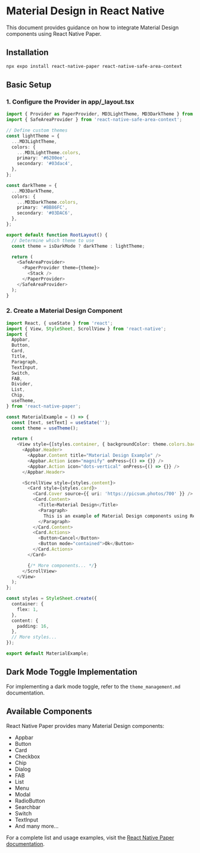 # Material Design in React Native

This document provides guidance on how to integrate Material Design components using React Native Paper.

## Installation

```bash
npx expo install react-native-paper react-native-safe-area-context
```

## Basic Setup

### 1. Configure the Provider in app/_layout.tsx

```typescript
import { Provider as PaperProvider, MD3LightTheme, MD3DarkTheme } from 'react-native-paper';
import { SafeAreaProvider } from 'react-native-safe-area-context';

// Define custom themes
const lightTheme = {
  ...MD3LightTheme,
  colors: {
    ...MD3LightTheme.colors,
    primary: '#6200ee',
    secondary: '#03dac4',
  },
};

const darkTheme = {
  ...MD3DarkTheme,
  colors: {
    ...MD3DarkTheme.colors,
    primary: '#BB86FC',
    secondary: '#03DAC6',
  },
};

export default function RootLayout() {
  // Determine which theme to use
  const theme = isDarkMode ? darkTheme : lightTheme;

  return (
    <SafeAreaProvider>
      <PaperProvider theme={theme}>
        <Stack />
      </PaperProvider>
    </SafeAreaProvider>
  );
}
```

### 2. Create a Material Design Component

```typescript
import React, { useState } from 'react';
import { View, StyleSheet, ScrollView } from 'react-native';
import {
  Appbar,
  Button,
  Card,
  Title,
  Paragraph,
  TextInput,
  Switch,
  FAB,
  Divider,
  List,
  Chip,
  useTheme,
} from 'react-native-paper';

const MaterialExample = () => {
  const [text, setText] = useState('');
  const theme = useTheme();

  return (
    <View style={[styles.container, { backgroundColor: theme.colors.background }]}>
      <Appbar.Header>
        <Appbar.Content title="Material Design Example" />
        <Appbar.Action icon="magnify" onPress={() => {}} />
        <Appbar.Action icon="dots-vertical" onPress={() => {}} />
      </Appbar.Header>

      <ScrollView style={styles.content}>
        <Card style={styles.card}>
          <Card.Cover source={{ uri: 'https://picsum.photos/700' }} />
          <Card.Content>
            <Title>Material Design</Title>
            <Paragraph>
              This is an example of Material Design components using React Native Paper.
            </Paragraph>
          </Card.Content>
          <Card.Actions>
            <Button>Cancel</Button>
            <Button mode="contained">Ok</Button>
          </Card.Actions>
        </Card>

        {/* More components... */}
      </ScrollView>
    </View>
  );
};

const styles = StyleSheet.create({
  container: {
    flex: 1,
  },
  content: {
    padding: 16,
  },
  // More styles...
});

export default MaterialExample;
```

## Dark Mode Toggle Implementation

For implementing a dark mode toggle, refer to the `theme_management.md` documentation.

## Available Components

React Native Paper provides many Material Design components:

- Appbar
- Button
- Card
- Checkbox
- Chip
- Dialog
- FAB
- List
- Menu
- Modal
- RadioButton
- Searchbar
- Switch
- TextInput
- And many more...

For a complete list and usage examples, visit the [React Native Paper documentation](https://callstack.github.io/react-native-paper/). 